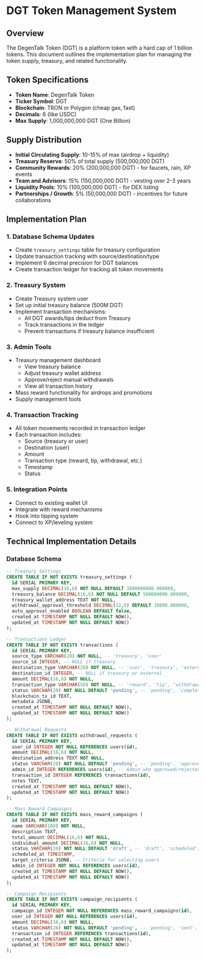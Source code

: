 # DGT Token Management System

## Overview
The DegenTalk Token (DGT) is a platform token with a hard cap of 1 billion tokens. This document outlines the implementation plan for managing the token supply, treasury, and related functionality.

## Token Specifications
- **Token Name**: DegenTalk Token
- **Ticker Symbol**: DGT
- **Blockchain**: TRON or Polygon (cheap gas, fast)
- **Decimals**: 6 (like USDC)
- **Max Supply**: 1,000,000,000 DGT (One Billion)

## Supply Distribution
- **Initial Circulating Supply**: 10-15% of max (airdrop + liquidity)
- **Treasury Reserve**: 50% of total supply (500,000,000 DGT)
- **Community Rewards**: 20% (200,000,000 DGT) - for faucets, rain, XP events
- **Team and Advisors**: 15% (150,000,000 DGT) - vesting over 2-3 years
- **Liquidity Pools**: 10% (100,000,000 DGT) - for DEX listing
- **Partnerships / Growth**: 5% (50,000,000 DGT) - incentives for future collaborations

## Implementation Plan

### 1. Database Schema Updates
- Create `treasury_settings` table for treasury configuration
- Update transaction tracking with source/destination/type
- Implement 6 decimal precision for DGT balances
- Create transaction ledger for tracking all token movements

### 2. Treasury System
- Create Treasury system user
- Set up initial treasury balance (500M DGT)
- Implement transaction mechanisms:
  - All DGT awards/tips deduct from Treasury
  - Track transactions in the ledger
  - Prevent transactions if treasury balance insufficient

### 3. Admin Tools
- Treasury management dashboard
  - View treasury balance
  - Adjust treasury wallet address
  - Approve/reject manual withdrawals
  - View all transaction history
- Mass reward functionality for airdrops and promotions
- Supply management tools

### 4. Transaction Tracking
- All token movements recorded in transaction ledger
- Each transaction includes:
  - Source (treasury or user)
  - Destination (user)
  - Amount
  - Transaction type (reward, tip, withdrawal, etc.)
  - Timestamp
  - Status

### 5. Integration Points
- Connect to existing wallet UI
- Integrate with reward mechanisms
- Hook into tipping system
- Connect to XP/leveling system

## Technical Implementation Details

### Database Schema
```sql
-- Treasury Settings
CREATE TABLE IF NOT EXISTS treasury_settings (
  id SERIAL PRIMARY KEY,
  max_supply DECIMAL(16,6) NOT NULL DEFAULT 1000000000.000000,
  treasury_balance DECIMAL(16,6) NOT NULL DEFAULT 500000000.000000,
  treasury_wallet_address TEXT NOT NULL,
  withdrawal_approval_threshold DECIMAL(12,6) DEFAULT 10000.000000,
  auto_approval_enabled BOOLEAN DEFAULT false,
  created_at TIMESTAMP NOT NULL DEFAULT NOW(),
  updated_at TIMESTAMP NOT NULL DEFAULT NOW()
);

-- Transactions Ledger
CREATE TABLE IF NOT EXISTS transactions (
  id SERIAL PRIMARY KEY,
  source_type VARCHAR(20) NOT NULL, -- 'treasury', 'user'
  source_id INTEGER, -- NULL if treasury
  destination_type VARCHAR(20) NOT NULL, -- 'user', 'treasury', 'external'
  destination_id INTEGER, -- NULL if treasury or external
  amount DECIMAL(16,6) NOT NULL,
  transaction_type VARCHAR(50) NOT NULL, -- 'reward', 'tip', 'withdrawal', 'deposit', 'airdrop'
  status VARCHAR(20) NOT NULL DEFAULT 'pending', -- 'pending', 'completed', 'failed', 'cancelled'
  blockchain_tx_id TEXT,
  metadata JSONB,
  created_at TIMESTAMP NOT NULL DEFAULT NOW(),
  updated_at TIMESTAMP NOT NULL DEFAULT NOW()
);

-- Withdrawal Requests
CREATE TABLE IF NOT EXISTS withdrawal_requests (
  id SERIAL PRIMARY KEY,
  user_id INTEGER NOT NULL REFERENCES users(id),
  amount DECIMAL(16,6) NOT NULL,
  destination_address TEXT NOT NULL,
  status VARCHAR(20) NOT NULL DEFAULT 'pending', -- 'pending', 'approved', 'rejected', 'processed'
  admin_id INTEGER REFERENCES users(id), -- Admin who approved/rejected
  transaction_id INTEGER REFERENCES transactions(id),
  notes TEXT,
  created_at TIMESTAMP NOT NULL DEFAULT NOW(),
  updated_at TIMESTAMP NOT NULL DEFAULT NOW()
);

-- Mass Reward Campaigns
CREATE TABLE IF NOT EXISTS mass_reward_campaigns (
  id SERIAL PRIMARY KEY,
  name VARCHAR(100) NOT NULL,
  description TEXT,
  total_amount DECIMAL(16,6) NOT NULL,
  individual_amount DECIMAL(16,6) NOT NULL,
  status VARCHAR(20) NOT NULL DEFAULT 'draft', -- 'draft', 'scheduled', 'in_progress', 'completed', 'cancelled'
  scheduled_at TIMESTAMP,
  target_criteria JSONB, -- Criteria for selecting users
  admin_id INTEGER NOT NULL REFERENCES users(id),
  created_at TIMESTAMP NOT NULL DEFAULT NOW(),
  updated_at TIMESTAMP NOT NULL DEFAULT NOW()
);

-- Campaign Recipients
CREATE TABLE IF NOT EXISTS campaign_recipients (
  id SERIAL PRIMARY KEY,
  campaign_id INTEGER NOT NULL REFERENCES mass_reward_campaigns(id),
  user_id INTEGER NOT NULL REFERENCES users(id),
  amount DECIMAL(16,6) NOT NULL,
  status VARCHAR(20) NOT NULL DEFAULT 'pending', -- 'pending', 'sent', 'failed'
  transaction_id INTEGER REFERENCES transactions(id),
  created_at TIMESTAMP NOT NULL DEFAULT NOW(),
  updated_at TIMESTAMP NOT NULL DEFAULT NOW()
);
```